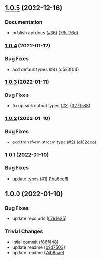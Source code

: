 ## [1.0.5](https://github.com/achingbrain/it-stream-types/compare/v1.0.4...v1.0.5) (2022-12-16)


### Documentation

* publish api docs ([#36](https://github.com/achingbrain/it-stream-types/issues/36)) ([76ef76d](https://github.com/achingbrain/it-stream-types/commit/76ef76dfa765f8ec934231414431b211f28a9438))

### [1.0.4](https://github.com/achingbrain/it-stream-types/compare/v1.0.3...v1.0.4) (2022-01-12)


### Bug Fixes

* add default types ([#4](https://github.com/achingbrain/it-stream-types/issues/4)) ([d583f04](https://github.com/achingbrain/it-stream-types/commit/d583f04f08131f52ff3b49fa649ca071f213ad0f))

### [1.0.3](https://github.com/achingbrain/it-stream-types/compare/v1.0.2...v1.0.3) (2022-01-11)


### Bug Fixes

* fix up sink output types ([#3](https://github.com/achingbrain/it-stream-types/issues/3)) ([3271588](https://github.com/achingbrain/it-stream-types/commit/3271588fa5fa4ddae4a9861b242fd8ab7541804a))

### [1.0.2](https://github.com/achingbrain/it-stream-types/compare/v1.0.1...v1.0.2) (2022-01-10)


### Bug Fixes

* add transform stream type ([#2](https://github.com/achingbrain/it-stream-types/issues/2)) ([a102eea](https://github.com/achingbrain/it-stream-types/commit/a102eea1b7d5ce1b3fb4068f77c387244a72d0d4))

### [1.0.1](https://github.com/achingbrain/it-stream-types/compare/v1.0.0...v1.0.1) (2022-01-10)


### Bug Fixes

* update types ([#1](https://github.com/achingbrain/it-stream-types/issues/1)) ([1ba6ce6](https://github.com/achingbrain/it-stream-types/commit/1ba6ce669b9193f5185fdce09c23d105f7702bbc))

## 1.0.0 (2022-01-10)


### Bug Fixes

* update repo urls ([0791e25](https://github.com/achingbrain/it-stream-types/commit/0791e257ae9ffa21838e7a69d3f6932d50c254b0))


### Trivial Changes

* intial commit ([f86f848](https://github.com/achingbrain/it-stream-types/commit/f86f8484b11d100520523e165c7363601b7226f4))
* update readme ([b9d7503](https://github.com/achingbrain/it-stream-types/commit/b9d7503dd8dd65949e1a66f8ac72fae62e572ba6))
* update readme ([7db8aae](https://github.com/achingbrain/it-stream-types/commit/7db8aae3e70e35d0723c3604f5b419022f114b7f))
